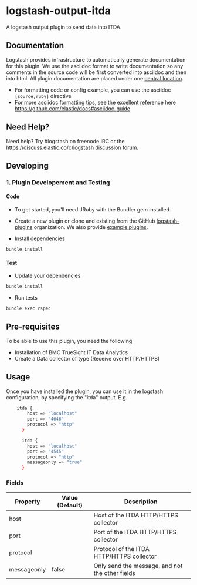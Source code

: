 # logstash-output-itda
A logstash output plugin to send data into ITDA.

## Documentation

Logstash provides infrastructure to automatically generate documentation for this plugin. We use the asciidoc format to write documentation so any comments in the source code will be first converted into asciidoc and then into html. All plugin documentation are placed under one [central location](http://www.elastic.co/guide/en/logstash/current/).

- For formatting code or config example, you can use the asciidoc `[source,ruby]` directive
- For more asciidoc formatting tips, see the excellent reference here https://github.com/elastic/docs#asciidoc-guide

## Need Help?

Need help? Try #logstash on freenode IRC or the https://discuss.elastic.co/c/logstash discussion forum.

## Developing

### 1. Plugin Developement and Testing

#### Code
- To get started, you'll need JRuby with the Bundler gem installed.

- Create a new plugin or clone and existing from the GitHub [logstash-plugins](https://github.com/logstash-plugins) organization. We also provide [example plugins](https://github.com/logstash-plugins?query=example).

- Install dependencies
```sh
bundle install
```

#### Test

- Update your dependencies

```sh
bundle install
```

- Run tests

```sh
bundle exec rspec
```

## Pre-requisites

To be able to use this plugin, you need the following
* Installation of BMC TrueSight IT Data Analytics
* Create a Data collector of type (Receive over HTTP/HTTPS)

## Usage
Once you have installed the plugin, you can use it in the logstash configuration, by specifying the "itda" output.
E.g.
```sh
    itda {
        host => "localhost"
        port => "4646"
        protocol => "http"
      }
```

```sh
      itda {
        host => "localhost"
        port => "4545"
        protocol => "http"
        messageonly => "true"
      }
```

### Fields

| Property    | Value (Default) | Description |
--------------|-----------------|-------------|
| host        |                 | Host of the ITDA HTTP/HTTPS collector            |
| port        |                 | Port of the ITDA HTTP/HTTPS collector            |
| protocol    |                 | Protocol of the ITDA HTTP/HTTPS collector            |
| messageonly | false           | Only send the message, and not the other fields            |


